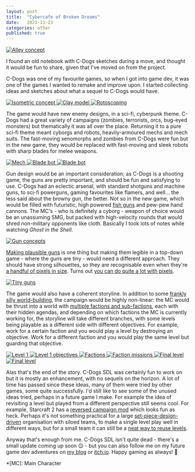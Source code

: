 ```yaml
---
layout: post
title:  "Cybercafe of Broken Dreams"
date:   2021-11-23
categories: other
published: true
---
```


<a
    href="https://raw.githubusercontent.com/cxong/cdogs-sdl/gh-pages/_posts/concept_alley.jpg"
    data-fancybox="gallery"
    data-caption="A blind Ice surrounded by a gang of Napoleons">
![Alley concept](https://raw.githubusercontent.com/cxong/cdogs-sdl/gh-pages/_posts/concept_alley_th.jpg)
</a>

I found an old notebook with C-Dogs sketches during a move, and thought it would be fun to share, given that I've moved on from the project.

C-Dogs was one of my favourite games, so when I got into game dev, it was one of the games I wanted to remake and improve upon. I started collecting ideas and sketches about what a sequel to C-Dogs would have.

<a
    href="https://raw.githubusercontent.com/cxong/cdogs-sdl/gh-pages/_posts/concept_iso.gif"
    data-fancybox="gallery-concept"
    data-caption="The new game would be isometric, which was totally cool in the late 90's. Also cool in the late 90's: female protagonist with purple hair, shooting lasers at enemy Guiles, in VBA-land. Truly the stuff of nightmares.">
![Isometric concept](https://raw.githubusercontent.com/cxong/cdogs-sdl/gh-pages/_posts/concept_iso_th.gif)
</a>
<a
    href="https://raw.githubusercontent.com/cxong/cdogs-sdl/gh-pages/_posts/clay.jpg"
    data-fancybox="gallery-concept"
    data-caption="To make sprites for the player character, I rotoscoped a clay model. Although this is more labour-intensive, it is much more fun and less painful than using 2000s-era Blender. Leg stumps on the bottom left.">
![Clay model](https://raw.githubusercontent.com/cxong/cdogs-sdl/gh-pages/_posts/clay_th.jpg)
</a>
<a
    href="https://raw.githubusercontent.com/cxong/cdogs-sdl/gh-pages/_posts/clay_roto.gif"
    data-fancybox="gallery-concept"
    data-caption="Rotate model to marked angle, take photo, repeat hundreds of times. Open photo in image editor, trace over the image, repeat hundreds of times. I don't recommend this workflow.">
![Rotoscoping](https://raw.githubusercontent.com/cxong/cdogs-sdl/gh-pages/_posts/clay_roto_th.jpg)
</a>

The game would have new enemy designs, in a sci-fi, cyberpunk theme. C-Dogs had a great variety of campaigns (zombies, terrorists, orcs, bug-eyed monsters) but thematically it was all over the place. Returning it to a pure sci-fi theme meant cyborgs and robots, heavily-armoured mechs and mech suits. The fast-moving xenomorphs and zombies from C-Dogs were fun but in the new game, they would be replaced with fast-moving and sleek robots with sharp blades for melee weapons.

<a
    href="https://raw.githubusercontent.com/cxong/cdogs-sdl/gh-pages/_posts/concept_mech.jpg"
    data-fancybox="gallery-char"
    data-caption="Medium-sized piloted mech, with large cockpit and redundant data-links to the gun mounts. Knees bent backward for optimal speed.">
![Mech](https://raw.githubusercontent.com/cxong/cdogs-sdl/gh-pages/_posts/concept_mech_th.jpg)
</a>
<a
    href="https://raw.githubusercontent.com/cxong/cdogs-sdl/gh-pages/_posts/concept_robot.jpg"
    data-fancybox="gallery-char"
    data-caption="The multi-functional arm blades on this robot can grapple, cut, thrust and open beer bottles. Note the totally-extreme spiky decorations.">
![Blade bot](https://raw.githubusercontent.com/cxong/cdogs-sdl/gh-pages/_posts/concept_robot_th.jpg)
</a>
<a
    href="https://raw.githubusercontent.com/cxong/cdogs-sdl/gh-pages/_posts/concept_micro_copter.jpg"
    data-fancybox="gallery-char"
    data-caption="Micro attack helicopter, with one pilot/gunner. Vehicles typically would have small - often single - crews, and wouldn't be much more powerful than infantry. This copter's main advantage is mobility, granting the ability to fly over obstacles and buildings, and cause a huge racket.">
![Blade bot](https://raw.githubusercontent.com/cxong/cdogs-sdl/gh-pages/_posts/concept_micro_copter_th.jpg)
</a>

Gun design would be an important consideration; as C-Dogs is a shooting game, the guns are pretty important, and should be fun and satisfying to use. C-Dogs had an eclectic arsenal, with standard shotguns and machine guns, to sci-fi powerguns, gaming favourites like flamers, and well... the less said about the browny gun, the better. Not so in the new game, which would be filled with futuristic, high powered [fish guns](https://i.imgur.com/XhMYOmZ.jpg) and pew-pew hand cannons. The MC's - who is definitely a cyborg - weapon of choice would be an unassuming SMG, but packed with high-velocity rounds that would shred non-military opponents like cloth. Basically I took lots of notes while watching *Ghost in the Shell*.

<a
    href="https://raw.githubusercontent.com/cxong/cdogs-sdl/gh-pages/_posts/concept_guns.jpg"
    data-fancybox="gallery-gun"
    data-caption="Some common themes happening here, one of which is the oversized sights, which let you see through walls, or live-stream your kills, probably.">
![Gun concepts](https://raw.githubusercontent.com/cxong/cdogs-sdl/gh-pages/_posts/concept_guns_th.jpg)
</a>

[Making plausible guns](http://cxong.github.io/2019/01/how-to-design-a-gun) is one thing but making them legible in a top-down game - where the guns are tiny - would need a different approach. They should have strong silhouettes, so they are recognisable even when they're [a handful of pixels in size](https://opengameart.org/content/tiny-gun-icons-16x16). Turns out [you can do quite a lot with pixels](https://congusbongus.itch.io/tiny-gun-generator).

<a
    href="https://raw.githubusercontent.com/cxong/cdogs-sdl/gh-pages/_posts/concept_small_guns.jpg"
    data-fancybox="gallery-gun2"
    data-caption="Top: minimalist gun designs. Bottom: tetris">
![Tiny guns](https://raw.githubusercontent.com/cxong/cdogs-sdl/gh-pages/_posts/concept_small_guns_th.jpg)
</a>

The game would also have a coherent storyline. In addition to some [frankly silly world-building](https://docs.google.com/document/d/10yS-QoUl2Xa2mMOfuim6vV_KgS9w-FWsRcX7mMWtP38/edit?usp=sharing), the campaign would be highly non-linear: the MC would be thrust into a world with [multiple factions and sub-factions](http://cxong.github.io/2017/08/three-factions), each with their hidden agendas, and depending on which factions the MC is currently working for, the storyline will take different branches, with some levels being playable as a different side with different objectives. For example, work for a certain faction and you would play a level by destroying an objective. Work for a different faction and you would play the same level but guarding that objective.

<a
    href="https://raw.githubusercontent.com/cxong/cdogs-sdl/gh-pages/_posts/concept_level1.jpg"
    data-fancybox="gallery-story"
    data-caption="The first level puts the player in the deep end, literally: dropping them into a metropolis from a space elevator, and throwing a bunch of different objectives at them. The confusion is deliberate; depending on which objectives the player chooses, the storyline changes.">
![Level 1](https://raw.githubusercontent.com/cxong/cdogs-sdl/gh-pages/_posts/concept_level1_th.jpg)
</a>
<a
    href="https://raw.githubusercontent.com/cxong/cdogs-sdl/gh-pages/_posts/concept_level2.jpg"
    data-fancybox="gallery-story"
    data-caption="Example of branching objectives. Completing some opens up different follow-up objectives, which can be mutually exclusive, and even lead to different levels.">
![Level 1 objectives](https://raw.githubusercontent.com/cxong/cdogs-sdl/gh-pages/_posts/concept_level2_th.jpg)
</a>
<a
    href="https://raw.githubusercontent.com/cxong/cdogs-sdl/gh-pages/_posts/concept_level3.jpg"
    data-fancybox="gallery-story"
    data-caption="Completely original faction designs do not steal (TM). The factions and sub-factions have complex relationships with one-another, with some overt support but also secret support for others. It's all very plans-within-plans-within-plans.">
![Factions](https://raw.githubusercontent.com/cxong/cdogs-sdl/gh-pages/_posts/concept_level3_th.jpg)
</a>
<a
    href="https://raw.githubusercontent.com/cxong/cdogs-sdl/gh-pages/_posts/concept_level4.jpg"
    data-fancybox="gallery-story"
    data-caption="An example of a faction-specific mission tree. Aligning yourself with a faction (which could be through coercion) lets you play missions for them, and depending on how well you do (or even if you fail the objectives), the follow-up missions change. This is all very visual-novelly and not quite action-gamey, but hey as long as we're not actually making the game, we can Idea Guy all we want.">
![Faction missions](https://raw.githubusercontent.com/cxong/cdogs-sdl/gh-pages/_posts/concept_level4_th.jpg)
</a>
<a
    href="https://raw.githubusercontent.com/cxong/cdogs-sdl/gh-pages/_posts/concept_level5.jpg"
    data-fancybox="gallery-story"
    data-caption="The decision tree for the super-secret final level. No matter what the player has done previously, the same final level is played, because we're game-design gangstas who know about 'convexity'. But depending on the previous choices made by the player, the final level may have different objectives and choices, which ultimately gives us different endings. The notes here are deliberately vague, but the gist is that there's a big MacGuffin that all the factions are vying for, and one of them ends up with it and uses it for good or for awesome. I have since lost the notes for the actual storyline for this epic sci-fi thriller, which is great because it would have just proven what a terrible writer I am.">
![Final level](https://raw.githubusercontent.com/cxong/cdogs-sdl/gh-pages/_posts/concept_level5_th.jpg)
</a>
<a
    href="https://raw.githubusercontent.com/cxong/cdogs-sdl/gh-pages/_posts/concept_new_ogre_rampage.jpg"
    data-fancybox="gallery-story"
    data-caption="Just because the game would have a new main storyline doesn't mean the originals would be discarded! C-Dogs's Ogre Rampage is probably many players' first experience of the game, being the first campaign in the list of 5 in the base game. The first level was quite a good intro into the game, throwing the player into a massive firefight with enemy ogres and also plenty of human teammates. New C-Dogs would revamp this classic level but with even more features to ramp up the excitement - enemy ogres busting into a fortified compound via assault vehicles, breaching holes in the walls, and even catapulting infantry over them. Landmarks like radar dishes and watchtowers form cool set piece battles.">
![Final level](https://raw.githubusercontent.com/cxong/cdogs-sdl/gh-pages/_posts/concept_new_ogre_rampage_th.jpg)
</a>

Alas that's the end of the story. C-Dogs SDL was certainly fun to work on but it is mostly an enhancement, with no sequels on the horizon. A lot of time has passed since these ideas, many of them were tried by other games, some quite successfully. I'd still like to see some of the unused ideas tried, perhaps in a future game I make. For example the idea of revisiting a level but played from a different perspective still seems cool. For example, Starcraft 2 has a [reversed campaign mod](https://youtu.be/iz_Tu3eq2Kc) which looks fun as heck. Perhaps it's not something practical for a large [set-piece-design-driven](http://thegamedesignforum.com/features/GDH_4.html) organisation with siloed teams, to make a single level play well in different ways, but for a small team it can still be a [neat way to reuse levels](https://gamedev.stackexchange.com/q/83893/26250).

Anyway that's enough from me. C-Dogs SDL isn't quite dead - there's a small update coming up soon 😉 - but you can also follow me on my future game dev adventures on [my blog](http://cxong.github.io) or [itch.io](https://congusbongus.itch.io). Happy gaming as always! 🎉

*[MC]: Main Character
